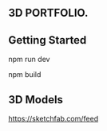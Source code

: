 ## 3D PORTFOLIO. 


## Getting Started

npm run dev

npm build

## 3D Models 

<a>https://sketchfab.com/feed<a>
